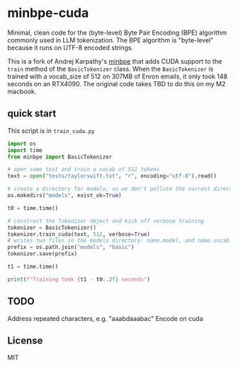 # minbpe-cuda

Minimal, clean code for the (byte-level) Byte Pair Encoding (BPE) algorithm commonly used in LLM tokenization. The BPE algorithm is "byte-level" because it runs on UTF-8 encoded strings.

This is a fork of Andrej Karpathy's [minbpe](https://github.com/karpathy/minbpe) that adds CUDA support to the `train` method of the `BasicTokenizer` class.  When the `BasicTokenizer` is trained with a vocab_size of 512 on 307MB of Enron emails, it only took 148 seconds on an RTX4090.  The original code takes TBD to do this on my M2 macbook.

## quick start

This script is in `train_cuda.py`

```python
import os
import time
from minbpe import BasicTokenizer

# open some text and train a vocab of 512 tokens
text = open("tests/taylorswift.txt", "r", encoding="utf-8").read()

# create a directory for models, so we don't pollute the current directory
os.makedirs("models", exist_ok=True)

t0 = time.time()

# construct the Tokenizer object and kick off verbose training
tokenizer = BasicTokenizer()
tokenizer.train_cuda(text, 512, verbose=True)
# writes two files in the models directory: name.model, and name.vocab
prefix = os.path.join("models", "basic")
tokenizer.save(prefix)

t1 = time.time()

print(f"Training took {t1 - t0:.2f} seconds")
```

## TODO

Address repeated characters, e.g. "aaabdaaabac"
Encode on cuda

## License

MIT